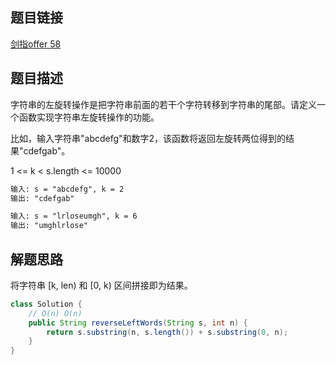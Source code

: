 ## 题目链接

[剑指offer 58](https://leetcode.cn/problems/zuo-xuan-zhuan-zi-fu-chuan-lcof/)

## 题目描述

字符串的左旋转操作是把字符串前面的若干个字符转移到字符串的尾部。请定义一个函数实现字符串左旋转操作的功能。  

比如，输入字符串"abcdefg"和数字2，该函数将返回左旋转两位得到的结果"cdefgab"。  

1 <= k < s.length <= 10000

```html
输入: s = "abcdefg", k = 2
输出: "cdefgab"

输入: s = "lrloseumgh", k = 6
输出: "umghlrlose"
```

## 解题思路

将字符串 [k, len) 和 [0, k) 区间拼接即为结果。
 
```java
class Solution {
    // O(n) O(n)
    public String reverseLeftWords(String s, int n) {
        return s.substring(n, s.length()) + s.substring(0, n);
    }
}
```
